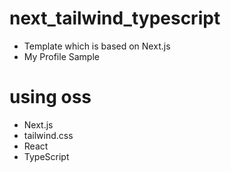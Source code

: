 # next_tailwind_typescript

- Template which is based on Next.js
- My Profile Sample

# using oss

- Next.js
- tailwind.css
- React
- TypeScript
